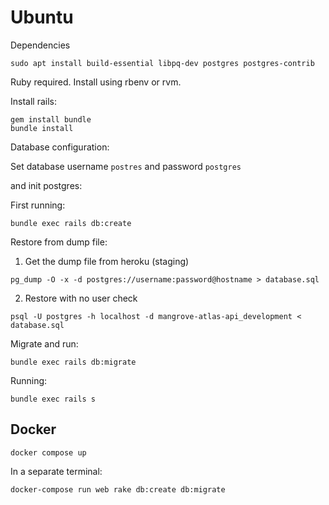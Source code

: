 # Ubuntu

Dependencies

```
sudo apt install build-essential libpq-dev postgres postgres-contrib
```

Ruby required. Install using rbenv or rvm.

Install rails:

```
gem install bundle
bundle install
```

Database configuration:

Set database username `postres` and password `postgres`

and init postgres:

First running:

```
bundle exec rails db:create
```

Restore from dump file:

1. Get the dump file from heroku (staging)

```
pg_dump -O -x -d postgres://username:password@hostname > database.sql
```

2. Restore with no user check

```
psql -U postgres -h localhost -d mangrove-atlas-api_development < database.sql
```

Migrate and run:

```
bundle exec rails db:migrate
```

Running:

```
bundle exec rails s
```


## Docker

```
docker compose up
```
In a separate terminal:


```
docker-compose run web rake db:create db:migrate
```
